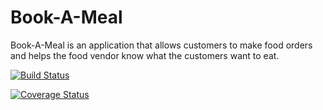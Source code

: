 # Book-A-Meal
Book-A-Meal is an application that allows customers to make food orders and helps the food vendor know what the customers want to eat. 


[![Build Status](https://travis-ci.org/gloriaodipo/Book-A-Meal.svg?branch=APIs)](https://travis-ci.org/gloriaodipo/Book-A-Meal)

[![Coverage Status](https://coveralls.io/repos/github/gloriaodipo/Book-A-Meal/badge.svg)](https://coveralls.io/github/gloriaodipo/Book-A-Meal)
